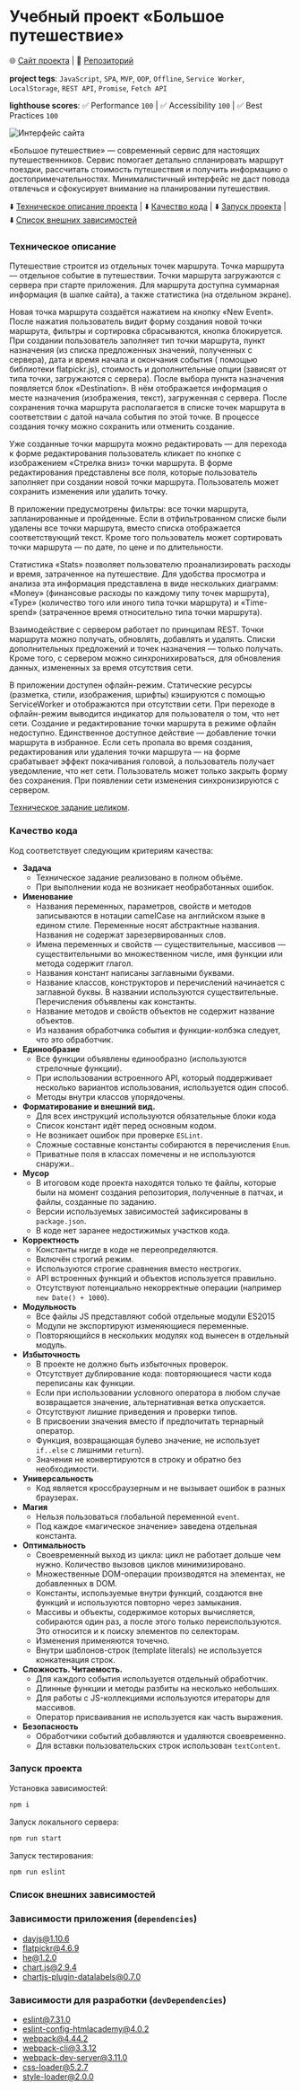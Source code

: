 # Учебный проект «Большое путешествие»

🌐 [Сайт проекта](https://qostua.github.io/big-trip/public/) | 📄 [Репозиторий](https://github.com/qostua/big-trip/)

**project tegs**: `JavaScript`, `SPA`, `MVP`, `OOP`, `Offline`, `Service Worker`, `LocalStorage`, `REST API`, `Promise`, `Fetch API`

**lighthouse scores**: ✅ Performance `100` | ✅ Accessibility `100` | ✅ Best Practices `100`

![Интерфейс сайта](https://user-images.githubusercontent.com/79047487/211168653-a3272e98-2dce-445f-9217-c2c5b57c9f54.png)

«Большое путешествие» — современный сервис для настоящих путешественников. Сервис помогает детально спланировать маршрут поездки, рассчитать стоимость путешествия и получить информацию о достопримечательностях. Минималистичный интерфейс не даст повода отвлечься и сфокусирует внимание на планировании путешествия.

⬇️ [Техническое описание проекта](#tech-desk) | ⬇️ [Качество кода](#quality) | ⬇️ [Запуск проекта](#start) | ⬇️ [Список внешних зависимостей](#dependencies)

### <a name="tech-desk">Техническое описание</a>

Путешествие строится из отдельных точек маршрута. Точка маршрута — отдельное событие в путешествии. Точки маршрута загружаются с сервера при старте приложения. Для маршрута доступна суммарная информация (в шапке сайта), а также статистика (на отдельном экране).

Новая точка маршрута создаётся нажатием на кнопку «New Event». После нажатия пользователь видит форму создания новой точки маршрута, фильтры и сортировка сбрасываются, кнопка блокируется. При создании пользователь заполняет тип точки маршрута, пункт назначения (из списка предложенных значений, полученных с сервера), дата и время начала и окончания события ( помощью библиотеки flatpickr.js), стоимость и дополнительные опции (зависят от типа точки, загружаются с сервера). После выбора пункта назначения появляется блок «Destination». В нём отображается информация о месте назначения (изображения, текст), загруженная с сервера. После сохранения точка маршрута располагается в списке точек маршрута в соответствии с датой начала события по этой точке. В процессе создания точку можно сохранить или отменить создание.

Уже созданные точки маршрута можно редактировать — для перехода к форме редактирования пользователь кликает по кнопке с изображением «Стрелка вниз» точки маршрута. В форме редактирования представлены все поля, которые пользователь заполняет при создании новой точки маршрута. Пользователь может сохранить изменения или удалить точку.

В приложении предусмотрены фильтры: все точки маршрута, запланированные и пройденные. Если в отфильтрованном списке были удалены все точки маршрута, вместо списка отображается соответствующий текст. Кроме того пользователь может сортировать точки маршрута — по дате, по цене и по длительности.

Статистика «Stats» позволяет пользователю проанализировать расходы и время, затраченное на путешествие. Для удобства просмотра и анализа эта информация представлена в виде нескольких диаграмм: «Money» (финансовые расходы по каждому типу точек маршрута), «Type» (количество того или иного типа точки маршрута) и «Time-spend» (затраченное время относительно типа точки маршрута).

Взаимодействие с сервером работает по принципам REST. Точки маршрута можно получать, обновлять, добавлять и удалять. Списки дополнительных предложений и точек назначения — только получать. Кроме того, с сервером можно синхронихироваться, для обновления данных, измененных за время отсутствия сети.

В приложении доступен офлайн-режим. Статические ресурсы (разметка, стили, изображения, шрифты) кэшируются с помощью ServiceWorker и отображаются при отсутствии сети. При переходе в офлайн-режим выводится индикатор для пользователя о том, что нет сети. Создание и редактирование точки маршрута в режиме офлайн недоступно. Единственное доступное действие — добавление точки маршрута в избранное. Если сеть пропала во время создания, редактирования или удаления точки маршрута — на форме срабатывает эффект покачивания головой, а пользователь получает уведомление, что нет сети. Пользователь может только закрыть форму без сохранения. При появлении сети изменения синхронизируются с сервером.

[Техническое задание целиком](https://qostua.notion.site/02026c6cd9ae4b32a7ffd4cd8c73a18d).

### <a name="quality">Качество кода</a>

Код соответствует следующим критериям качества:

- ****Задача****
  - Техническое задание реализовано в полном объёме.
  - При выполнении кода не возникает необработанных ошибок.
- ****Именование****
  - Названия переменных, параметров, свойств и методов записываются в нотации camelCase на английском языке в едином стиле. Переменные носят абстрактные названия. Названия не содержат зарезервированных слов.
  - Имена переменных и свойств — существительные, массивов — существительными во множественном числе, имя функции или метода содержит глагол.
  - Названия констант написаны заглавными буквами.
  - Название классов, конструкторов и перечислений начинается с заглавной буквы. В названии используются существительные. Перечисления объявлены как константы.
  - Название методов и свойств объектов не содержит название объектов.
  - Из названия обработчика события и функции-колбэка следует, что это обработчик.
- ****Единообразие****
  - Все функции объявлены единообразно (используются стрелочные функции).
  - При использовании встроенного API, который поддерживает несколько вариантов использования, используется один способ.
  - Методы внутри классов упорядочены.
- ****Форматирование и внешний вид.****
  - Для всех инструкций используются обязательные блоки кода
  - Список констант идёт перед основным кодом.
  - Не возникает ошибок при проверке `ESLint`.
  - Сложные составные константы собираются в перечисления `Enum`.
  - Приватные поля в классах помечены и не используются снаружи..
- ****Мусор****
  - В итоговом коде проекта находятся только те файлы, которые были на момент создания репозитория, полученные в патчах, и файлы, созданные по заданию.
  - Версии используемых зависимостей зафиксированы в `package.json`.
  - В коде нет заранее недостижимых участков кода.
- ****Корректность****
  - Константы нигде в коде не переопределяются.
  - Включён строгий режим.
  - Используются строгие сравнения вместо нестрогих.
  - API встроенных функций и объектов используется правильно.
  - Отсутствуют потенциально некорректные операции (например `new Date() + 1000`).
- ****Модульность****
  - Все файлы JS представляют собой отдельные модули ES2015
  - Модули не экспортируют изменяющиеся переменные.
  - Повторяющийся в нескольких модулях код вынесен в отдельный модуль.
- ****Избыточность****
  - В проекте не должно быть избыточных проверок.
  - Отсутствует дублирование кода: повторяющиеся части кода переписаны как функции.
  - Если при использовании условного оператора в любом случае возвращается значение, альтернативная ветка опускается.
  - Отсутствуют лишние приведения и проверки типов.
  - В присвоении значения вместо if предпочитать тернарный оператор.
  - Функция, возвращающая булево значение, не использует `if..else` с лишними `return`).
  - Значения не конвертируются в строку и обратно без необходимости.
- ****Универсальность****
  - Код является кроссбраузерным и не вызывает ошибок в разных браузерах.
- ****Магия****
  - Нельзя пользоваться глобальной переменной `event`.
  - Под каждое «магическое значение» заведена отдельная константа.
- ****Оптимальность****
  - Своевременный выход из цикла: цикл не работает дольше чем нужно. Количество вызовов циклов минимизировано.
  - Множественные DOM-операции производятся на элементах, не добавленных в DOM.
  - Константы, используемые внутри функций, создаются вне функций и используются повторно через замыкания.
  - Массивы и объекты, содержимое которых вычисляется, собираются один раз, а после этого только переиспользуются. Это относится и к поиску элементов по селекторам.
  - Изменения применяются точечно.
  - Внутри шаблонов-строк (template literals) не используется конкатенация строк.
- ****Сложность. Читаемость.****
  - Для каждого события используется отдельный обработчик.
  - Длинные функции и методы разбиты на несколько небольших.
  - Для работы с JS-коллекциями используются итераторы для массивов.
  - Оператор присваивания не используется как часть выражения.
- ****Безопасность****
  - Обработчики событий добавляются и удаляются своевременно.
  - Для вставки пользовательских строк использован `textContent`.

### <a name="start">Запуск проекта</a>

Установка зависимостей:

```bash
npm i
```

Запуск локального сервера:

```bash
npm run start
```

Запуск тестирования:

```bash
npm run eslint
```

### <a name="dependencies">Список внешних зависимостей</a>

### Зависимости приложения (`dependencies`)

- dayjs@1.10.6
- flatpickr@4.6.9
- he@1.2.0
- chart.js@2.9.4
- chartjs-plugin-datalabels@0.7.0

### Зависимости для разработки (`devDependencies`)

- eslint@7.31.0
- eslint-config-htmlacademy@4.0.2
- webpack@4.44.2
- webpack-cli@3.3.12
- webpack-dev-server@3.11.0
- css-loader@5.2.7
- style-loader@2.0.0
